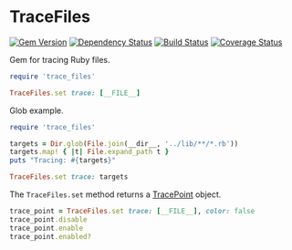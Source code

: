 # TraceFiles
[![Gem Version](https://badge.fury.io/rb/trace_files.svg)](http://badge.fury.io/rb/trace_files)
[![Dependency Status](https://gemnasium.com/bootstraponline/trace_files.svg)](https://gemnasium.com/bootstraponline/trace_files)
[![Build Status](https://travis-ci.org/bootstraponline/trace_files.svg?branch=master)](https://travis-ci.org/bootstraponline/trace_files/builds)
[![Coverage Status](https://coveralls.io/repos/bootstraponline/trace_files/badge.svg?nocache)](https://coveralls.io/r/bootstraponline/trace_files)

Gem for tracing Ruby files.

```ruby
require 'trace_files'

TraceFiles.set trace: [__FILE__]
```

Glob example.

```ruby
require 'trace_files'

targets = Dir.glob(File.join(__dir__, '../lib/**/*.rb'))
targets.map! { |t| File.expand_path t }
puts "Tracing: #{targets}"

TraceFiles.set trace: targets
```

The `TraceFiles.set` method returns a [TracePoint](http://ruby-doc.org/core-2.2.2/TracePoint.html)
object.

```ruby
trace_point = TraceFiles.set trace: [__FILE__], color: false
trace_point.disable
trace_point.enable
trace_point.enabled?
```
